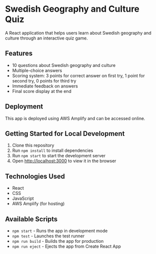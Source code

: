 # Swedish Geography and Culture Quiz

A React application that helps users learn about Swedish geography and culture through an interactive quiz game.

## Features

- 10 questions about Swedish geography and culture
- Multiple-choice answers
- Scoring system: 3 points for correct answer on first try, 1 point for second try, 0 points for third try
- Immediate feedback on answers
- Final score display at the end

## Deployment

This app is deployed using AWS Amplify and can be accessed online.

## Getting Started for Local Development

1. Clone this repository
2. Run `npm install` to install dependencies
3. Run `npm start` to start the development server
4. Open [http://localhost:3000](http://localhost:3000) to view it in the browser

## Technologies Used

- React
- CSS
- JavaScript
- AWS Amplify (for hosting)

## Available Scripts

- `npm start` - Runs the app in development mode
- `npm test` - Launches the test runner
- `npm run build` - Builds the app for production
- `npm run eject` - Ejects the app from Create React App
